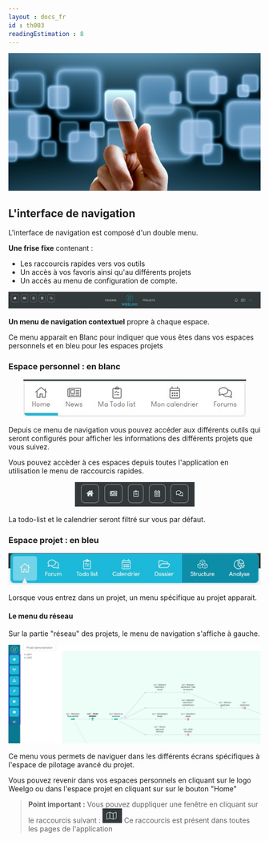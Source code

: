 ```yaml
---
layout : docs_fr
id : th003
readingEstimation : 8
---
```


<p align="center">
<img src="interfaceGrand.jpg">
</p>


## L'interface de navigation

L'interface de navigation est composé d'un double menu.

**Une frise fixe** contenant :
* Les raccourcis rapides vers vos outils
* Un accès à vos favoris ainsi qu'au différents projets 
* Un accès au menu de configuration de compte. 

<p align="center">
<img src="friseFixe.jpg">
</p>


**Un menu de navigation contextuel** propre à chaque espace. 

Ce menu apparait en Blanc pour indiquer que vous êtes dans vos espaces personnels et en bleu pour les espaces projets

### Espace personnel : en blanc

<p align="center">
<img src="menuPeros.jpg">
</p>

Depuis ce menu de navigation vous pouvez accéder aux différents outils qui seront configurés pour afficher les informations des différents projets que vous suivez. 

Vous pouvez accèder à ces espaces depuis toutes l'application en utilisation le menu de raccourcis rapides. 

<p align="center">
<img src="menuPersoRapide.jpg">
</p>

La todo-list et le calendrier seront filtré sur vous par défaut. 



### Espace projet : en bleu

<p align="center">
<img src="menuProjet.jpg">
</p>

Lorsque vous entrez dans un projet, un menu spécifique au projet apparait. 

#### Le menu du réseau

Sur la partie "réseau" des projets, le menu de navigation s'affiche à gauche. 


<p align="center">
<img src="menuReseau.jpg">
</p>

Ce menu vous permets de naviguer dans les différents écrans spécifiques à l'espace de pilotage avancé du projet. 

Vous pouvez revenir dans vos espaces personnels en cliquant sur le logo Weelgo ou dans l'espace projet en cliquant sur sur le bouton "Home"

> **Point important :**
> Vous pouvez duppliquer une fenêtre en cliquant sur le raccourcis suivant :  <img src="raccourcisDupplication.jpg">
> Ce raccourcis est présent dans toutes les pages de l'application
> 

